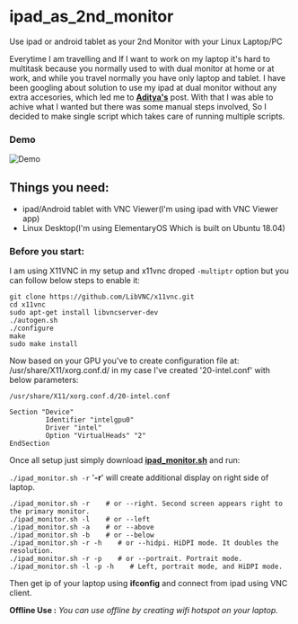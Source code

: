 # ipad_as_2nd_monitor
Use ipad or android tablet as your 2nd Monitor with your Linux Laptop/PC

Everytime I am travelling and If I want to work on my laptop it's hard to multitask because you normally used to with dual monitor at home or at work, and while you travel normally you have only laptop and tablet. I have been googling about solution to use my ipad at dual monitor without any extra accesories, which led me to [__Aditya's__](http://www.adityavaidya.com/2015/03/ipad-as-2nd-monitor-now-on-linux.html) post. With that I was able to achive what I wanted but there was some manual steps involved, So I decided to make single script which takes care of running multiple scripts.  
  
  
### Demo
![Demo](ezgif.com-video-to-gif.gif)
  
## Things you need:
- ipad/Android tablet with VNC Viewer(I'm using ipad with VNC Viewer app)  
- Linux Desktop(I'm using ElementaryOS Which is built on Ubuntu 18.04)  
  
  
### Before you start:  

I am using X11VNC in my setup and x11vnc droped `-multiptr` option but you can follow below steps to enable it: 
```
git clone https://github.com/LibVNC/x11vnc.git
cd x11vnc
sudo apt-get install libvncserver-dev
./autogen.sh
./configure
make
sudo make install
```
  
  
Now based on your GPU you've to create configuration file at: /usr/share/X11/xorg.conf.d/ in my case I've created '20-intel.conf' with below parameters:
  
  
`/usr/share/X11/xorg.conf.d/20-intel.conf`
  
```
Section "Device"  
         Identifier "intelgpu0"  
         Driver "intel"  
         Option "VirtualHeads" "2"
EndSection
```
   
  
Once all setup just simply download [__ipad_monitor.sh__](https://github.com/rajsardhara/ipad_as_2nd_monitor/blob/master/ipad_monitor.sh) and run:

`./ipad_monitor.sh -r` '__-r__' will create additional display on right side of laptop.
```
./ipad_monitor.sh -r    # or --right. Second screen appears right to the primary monitor.
./ipad_monitor.sh -l    # or --left
./ipad_monitor.sh -a    # or --above
./ipad_monitor.sh -b    # or --below
./ipad_monitor.sh -r -h    # or --hidpi. HiDPI mode. It doubles the resolution.
./ipad_monitor.sh -r -p    # or --portrait. Portrait mode.
./ipad_monitor.sh -l -p -h    # Left, portrait mode, and HiDPI mode.
```

Then get ip of your laptop using __ifconfig__ and connect from ipad using VNC client. 

__Offline Use :__ _You can use offline by creating wifi hotspot on your laptop._
